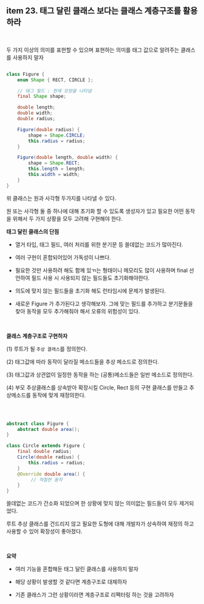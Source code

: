 

## item 23. 태그 달린 클래스 보다는 클래스 계층구조를 활용하라

<br>

두 가지 이상의 의미를 표현할 수 있으며 표현하는 의미를 태그 값으로 알려주는 클래스를 사용하지 말자


```java

class Figure {
    enum Shape { RECT, CIRCLE };

    // 태그 필드 : 현재 모양을 나타냄
    final Shape shape;

    double length;
    double width;
    double radius;

    Figure(double radius) {
        shape = Shape.CIRCLE;
        this.radius = radius;
    }

    Figure(double length, double width) {
        shape = Shape.RECT;
        this.length = length;
        this.width = width;
    }
}
```

위 클래스는 원과 사각형 두가지를 나타낼 수 있다.

원 또는 사각형 둘 중 하나에 대해 초기화 할 수 있도록 생성자가 있고 필요한 어떤 동작을 위해서 두 가지 상황을 모두 고려해 구현해야 한다.



**태그 달린 클래스의 단점**


- 열거 타입, 태그 필드, 여러 처리를 위한 분기문 등 쓸데없는 코드가 많아진다.

- 여러 구현이 혼합되어있어 가독성이 나쁘다.

- 필요한 것만 사용하려 해도 함께 있ㄲ는 형태이니 메모리도 많이 사용하며 final 선언하여 필드 사용 시 사용되지 않는 필드들도 초기화해야한다.

- 의도에 맞지 않는 필드들을 초기화 해도 런타임시에 문제가 발생된다.

- 새로운 Figure 가 추가된다고 생각해보자. 그에 맞는 필드를 추가하고 분기문들을 찾아 동작을 모두 추가해줘야 해서 오류의 위험성이 있다.


<br>

**클래스 계층구조로 구현하자**

(1) 루트가 될 `추상 클래스`를 정의한다.

(2) 태그값에 따라 동작이 달라질 메소드들을 추상 메소드로 정의한다.

(3) 태그값과 상관없이 일정한 동작을 하는 (공통)메소드들은 일반 메소드로 정의한다.

(4) 부모 추상클래스를 상속받아 확장시킬 Circle, Rect 등의 구현 클래스를 만들고 추상메소드를 동작에 맞게 재정의한다.

<br>


```java

abstract class Figure {
    abstract double area();
}

class Circle extends Figure {
    final double radius;
    Circle(double radius) {
        this.radius = radius;
    }
    @Override double area() {
         // 적절한 동작
    }
}

```

쓸데없는 코드가 간소화 되었으며 한 상황에 맞지 않는 의미없는 필드들이 모두 제거되었다.

루트 추상 클래스를 건드리지 않고 필요한 도형에 대해 개발자가 상속하여 재정의 하고 사용할 수 있어 확장성이 좋아졌다.


<br>

**요약**

- 여러 기능을 혼합해둔 태그 달린 클래스를 사용하지 말자

- 해당 상황이 발생할 것 같다면 계층구조로 대체하자

- 기존 클래스가 그런 상황이라면 계층구조로 리팩터링 하는 것을 고려하자

